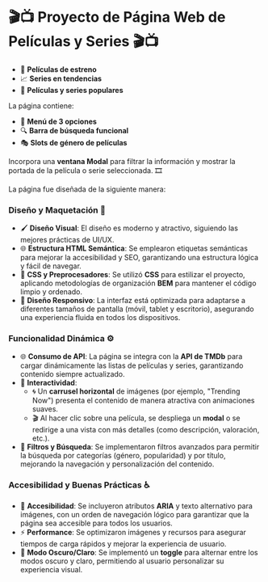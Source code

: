 # 🎬📺 **Proyecto de Página Web de Películas y Series** 🎬📺
- 🎥 **Películas de estreno**
- 📈 **Series en tendencias**
- 🌟 **Películas y series populares**

La página contiene:

- 🍔 **Menú de 3 opciones**
- 🔍 **Barra de búsqueda funcional**
- 🎭 **Slots de género de películas**

Incorpora una **ventana Modal** para filtrar la información y mostrar la portada de la película o serie seleccionada. 🎞️

La página fue diseñada de la siguiente manera:

### Diseño y Maquetación 🎨  
- 🖌️ **Diseño Visual**: El diseño es moderno y atractivo, siguiendo las mejores prácticas de UI/UX. 
- 🌐 **Estructura HTML Semántica**: Se emplearon etiquetas semánticas para mejorar la accesibilidad y SEO, garantizando una estructura lógica y fácil de navegar.  
- 🎨 **CSS y Preprocesadores**: Se utilizó **CSS** para estilizar el proyecto, aplicando metodologías de organización **BEM** para mantener el código limpio y ordenado.  
- 📱 **Diseño Responsivo**: La interfaz está optimizada para adaptarse a diferentes tamaños de pantalla (móvil, tablet y escritorio), asegurando una experiencia fluida en todos los dispositivos.  

### Funcionalidad Dinámica ⚙️  
- 🌐 **Consumo de API**: La página se integra con la **API de TMDb** para cargar dinámicamente las listas de películas y series, garantizando contenido siempre actualizado.  
- 🎡 **Interactividad**:  
    - 🌀 Un **carrusel horizontal** de imágenes (por ejemplo, "Trending Now") presenta el contenido de manera atractiva con animaciones suaves.  
    - 🎬 Al hacer clic sobre una película, se despliega un **modal** o se redirige a una vista con más detalles (como descripción, valoración, etc.).  
- 🔎 **Filtros y Búsqueda**: Se implementaron filtros avanzados para permitir la búsqueda por categorías (género, popularidad) y por título, mejorando la navegación y personalización del contenido.  

### Accesibilidad y Buenas Prácticas ♿  
- 📝 **Accesibilidad**: Se incluyeron atributos **ARIA** y texto alternativo para imágenes, con un orden de navegación lógico para garantizar que la página sea accesible para todos los usuarios.  
- ⚡ **Performance**: Se optimizaron imágenes y recursos para asegurar tiempos de carga rápidos y mejorar la experiencia de usuario.  
- 🌙 **Modo Oscuro/Claro**: Se implementó un **toggle** para alternar entre los modos oscuro y claro, permitiendo al usuario personalizar su experiencia visual.  


